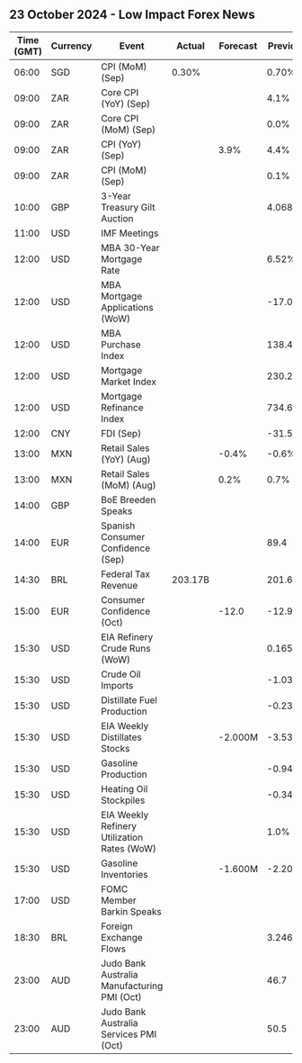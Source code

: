 ## 23 October 2024 - Low Impact Forex News

| Time (GMT) | Currency | Event | Actual | Forecast | Previous |
|------|----------|-------|--------|----------|----------|
| 06:00 | SGD | CPI (MoM) (Sep) | 0.30% |  | 0.70% |
| 09:00 | ZAR | Core CPI (YoY) (Sep) |  |  | 4.1% |
| 09:00 | ZAR | Core CPI (MoM) (Sep) |  |  | 0.0% |
| 09:00 | ZAR | CPI (YoY) (Sep) |  | 3.9% | 4.4% |
| 09:00 | ZAR | CPI (MoM) (Sep) |  |  | 0.1% |
| 10:00 | GBP | 3-Year Treasury Gilt Auction |  |  | 4.068% |
| 11:00 | USD | IMF Meetings |  |  |  |
| 12:00 | USD | MBA 30-Year Mortgage Rate |  |  | 6.52% |
| 12:00 | USD | MBA Mortgage Applications (WoW) |  |  | -17.0% |
| 12:00 | USD | MBA Purchase Index |  |  | 138.4 |
| 12:00 | USD | Mortgage Market Index |  |  | 230.2 |
| 12:00 | USD | Mortgage Refinance Index |  |  | 734.6 |
| 12:00 | CNY | FDI (Sep) |  |  | -31.50% |
| 13:00 | MXN | Retail Sales (YoY) (Aug) |  | -0.4% | -0.6% |
| 13:00 | MXN | Retail Sales (MoM) (Aug) |  | 0.2% | 0.7% |
| 14:00 | GBP | BoE Breeden Speaks |  |  |  |
| 14:00 | EUR | Spanish Consumer Confidence (Sep) |  |  | 89.4 |
| 14:30 | BRL | Federal Tax Revenue | 203.17B |  | 201.62B |
| 15:00 | EUR | Consumer Confidence (Oct) |  | -12.0 | -12.9 |
| 15:30 | USD | EIA Refinery Crude Runs (WoW) |  |  | 0.165M |
| 15:30 | USD | Crude Oil Imports |  |  | -1.039M |
| 15:30 | USD | Distillate Fuel Production |  |  | -0.234M |
| 15:30 | USD | EIA Weekly Distillates Stocks |  | -2.000M | -3.534M |
| 15:30 | USD | Gasoline Production |  |  | -0.941M |
| 15:30 | USD | Heating Oil Stockpiles |  |  | -0.343M |
| 15:30 | USD | EIA Weekly Refinery Utilization Rates (WoW) |  |  | 1.0% |
| 15:30 | USD | Gasoline Inventories |  | -1.600M | -2.201M |
| 17:00 | USD | FOMC Member Barkin Speaks |  |  |  |
| 18:30 | BRL | Foreign Exchange Flows |  |  | 3.246B |
| 23:00 | AUD | Judo Bank Australia Manufacturing PMI (Oct) |  |  | 46.7 |
| 23:00 | AUD | Judo Bank Australia Services PMI (Oct) |  |  | 50.5 |
